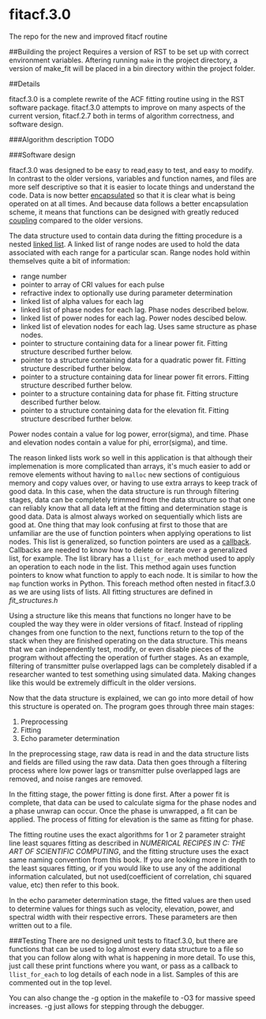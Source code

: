 # fitacf.3.0
The repo for the new and improved fitacf routine

##Building the project
Requires a version of RST to be set up with correct environment variables. Aftering running `make` in the project directory, a version of make_fit will be placed in a bin directory within the project folder.

##Details

fitacf.3.0 is a complete rewrite of the ACF fitting routine using in the RST software package. fitacf.3.0 attempts to improve on many aspects of the current version, fitacf.2.7 both in terms of algorithm correctness, and software design.

###Algorithm description
TODO

###Software design

fitacf.3.0 was designed to be easy to read,easy to test, and easy to modify. In contrast to the older versions, variables and function names, and files are more self descriptive so that it is easier to locate things and understand the code. Data is now better [encapsulated](https://en.wikipedia.org/wiki/Encapsulation_(computer_programming)) so that it is clear what is being operated on at all times. And because data follows a better encapsulation scheme, it means that functions can be designed with greatly reduced [coupling](https://en.wikipedia.org/wiki/Coupling_(computer_programming)) compared to the older versions.

The data structure used to contain data during the fitting procedure is a nested [linked list](https://en.wikipedia.org/wiki/Linked_list). A linked list of range nodes are used to hold the data associated with each range for a particular scan. Range nodes hold within themselves quite a bit of information:
+ range number
+ pointer to array of CRI values for each pulse
+ refractive index to optionally use during parameter determination
+ linked list of alpha values for each lag
+ linked list of phase nodes for each lag. Phase nodes described below.
+ linked list of power nodes for each lag. Power nodes descibed below.
+ linked list of elevation nodes for each lag. Uses same structure as phase nodes.
+ pointer to structure containing data for a linear power fit. Fitting structure described further below.
+ pointer to a structure containing data for a quadratic power fit. Fitting structure described further below.
+ pointer to a structure containing data for linear power fit errors. Fitting structure described further below.
+ pointer to a structure containing data for phase fit. Fitting structure described further below.
+ pointer to a structure containing data for the elevation fit. Fitting structure described further below.

Power nodes contain a value for log power, error(sigma), and time. Phase and elevation nodes contain a value for phi, error(sigma), and time. 

The reason linked lists work so well in this application is that although their implemenation is more complicated than arrays, it's much easier to add or remove elements without having to `malloc` new sections of contiguious memory and copy values over, or having to use extra arrays to keep track of good data. In this case, when the data structure is run through filtering stages, data can be completely trimmed from the data structure so that one can reliably know that all data left at the fitting and determination stage is good data. Data is almost always worked on sequentially which lists are good at. One thing that may look confusing at first to those that are unfamiliar are the use of function pointers when applying operations to list nodes. This list is generalized, so function pointers are used as a [callback](https://en.wikipedia.org/wiki/Callback_(computer_programming)). Callbacks are needed to know how to delete or iterate over a generalized list, for example. The list library has a `llist_for_each` method used to apply an operation to each node in the list. This method again uses function pointers to know what function to apply to each node. It is similar to how the `map` function works in Python. This foreach method often nested in fitacf.3.0 as we are using lists of lists. All fitting structures are defined in *fit_structures.h* 

Using a structure like this means that functions no longer have to be coupled the way they were in older versions of fitacf. Instead of rippling changes from one function to the next, functions return to the top of the stack when they are finished operating on the data structure. This means that we can independently test, modify, or even disable pieces of the program without affecting the operation of further stages. As an example, filtering of transmitter pulse overlapped lags can be completely disabled if a researcher wanted to test something using simulated data. Making changes like this would be extremely difficult in the older versions.

Now that the data structure is explained, we can go into more detail of how this structure is operated on. The program goes through three main stages:

1. Preprocessing
2. Fitting
3. Echo parameter determination

In the preprocessing stage, raw data is read in and the data structure lists and fields are filled using the raw data. Data then goes through a filtering process where low power lags or transmitter pulse overlapped lags are removed, and noise ranges are removed.

In the fitting stage, the power fitting is done first. After a power fit is complete, that data can be used to calculate sigma for the phase nodes and a phase unwrap can occur. Once the phase is unwrapped, a fit can be applied. The process of fitting for elevation is the same as fitting for phase. 

The fitting routine uses the exact algorithms for 1 or 2 parameter straight line least squares fitting as described in *NUMERICAL RECIPES IN C: THE ART OF SCIENTIFIC COMPUTING*, and the fitting structure uses the exact same naming convention from this book. If you are looking more in depth to the least squares fitting, or if you would like to use any of the additional information calculated, but not used(coefficient of correlation, chi squared value, etc) then refer to this book.

In the echo parameter determination stage, the fitted values are then used to determine values for things such as velocity, elevation, power, and spectral width with their respective errors. These parameters are then written out to a file.

###Testing
There are no designed unit tests to fitacf.3.0, but there are functions that can be used to log almost every data structure to a file so that you can follow along with what is happening in more detail. To use this, just call these print functions where you want, or pass as a callback to `llist_for_each` to log details of each node in a list. Samples of this are commented out in the top level.

You can also change the -g option in the makefile to -O3 for massive speed increases. -g just allows for stepping through the debugger.


